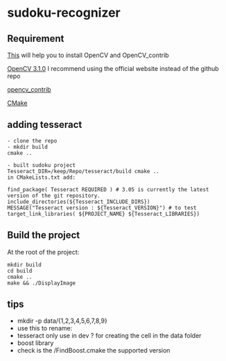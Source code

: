 # sudoku-recognizer

## Requirement

[This](http://docs.opencv.org/3.1.0/df/d65/tutorial_table_of_content_introduction.html) will help you to install OpenCV and OpenCV_contrib

[OpenCV 3.1.0](http://opencv.org/downloads.html) I recommend using the official website instead of the github repo

[opencv_contrib](https://github.com/opencv/opencv_contrib/releases/tag/3.1.0)

[CMake](https://cmake.org/)



## adding tesseract
```
- clone the repo
- mkdir build
cmake ..

- built sudoku project
Tesseract_DIR=/keep/Repo/tesseract/build cmake ..
in CMakeLists.txt add:

find_package( Tesseract REQUIRED ) # 3.05 is currently the latest version of the git repository.
include_directories(${Tesseract_INCLUDE_DIRS})
MESSAGE("Tesseract version : ${Tesseract_VERSION}") # to test
target_link_libraries( ${PROJECT_NAME} ${Tesseract_LIBRARIES})
```

## Build the project

At the root of the project:
```
mkdir build
cd build
cmake ..
make && ./DisplayImage
```

## tips
* mkdir -p data/{1,2,3,4,5,6,7,8,9}
* use this to rename:
* tesseract only use in dev ? for creating the cell in the data folder
* boost library
 * check is the /FindBoost.cmake the supported version